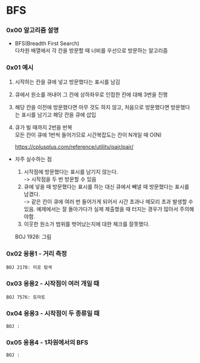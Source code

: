 # BFS

### 0x00 알고리즘 설명
- BFS(Breadth First Search)  
    다차원 배열에서 각 칸을 방문할 때 너비를 우선으로 방문하는 알고리즘

### 0x01 예시
1. 시작하는 칸을 큐에 넣고 방문했다는 표시를 남김
2. 큐에서 원소를 꺼내어 그 칸에 상하좌우로 인접한 칸에 대해 3번을 진행
3. 해당 칸을 이전에 방문했다면 아무 것도 하지 않고, 처음으로 방문했다면 방문했다는 표시를 남기고 해당 칸을 큐에 삽입
4. 큐가 빌 때까지 2번을 반복  
    모든 칸이 큐에 1번씩 들어가므로 시간복잡도는 칸이 N개일 때 O(N)

    https://cplusplus.com/reference/utility/pair/pair/

- 자주 실수하는 점
    1. 시작점에 방문했다는 표시를 남기지 않는다.  
    -> 시작점을 두 번 방문할 수 있음
    2. 큐에 넣을 때 방문했다는 표시를 하는 대신 큐에서 빼낼 때 방문했다는 표시를 남겼다.  
    -> 같은 칸이 큐에 여러 번 들어가게 되어서 시간 초과나 메모리 초과 발생할 수 있음. 예제에서는 잘 돌아가다가 실제 제출했을 때 터지는 경우가 많아서 주의해야함.
    3. 이웃한 원소가 범위를 벗어났는지에 대한 체크를 잘못했다. 
    
    BOJ 1926: 그림 

### 0x02 응용1 - 거리 측정
    BOJ 2178: 미로 탐색

### 0x03 응용2 - 시작점이 여러 개일 때
    BOJ 7576: 토마토

### 0x04 응용3 - 시작점이 두 종류일 때
    BOJ : 

### 0x05 응용4 - 1차원에서의 BFS
    BOJ : 